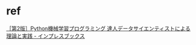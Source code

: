 # ref
[［第2版］Python機械学習プログラミング 達人データサイエンティストによる理論と実践 - インプレスブックス](https://book.impress.co.jp/books/1117101099)

